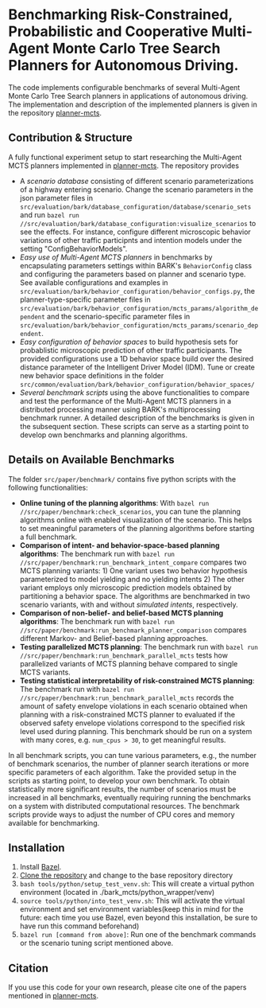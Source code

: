# Benchmarking Risk-Constrained, Probabilistic and Cooperative Multi-Agent Monte Carlo Tree Search Planners for Autonomous Driving.
The code implements configurable benchmarks of several Multi-Agent Monte Carlo Tree Search planners in applications of autonomous driving. 
The implementation and description of the implemented planners is given in the repository [planner-mcts](https://github.com/bark-simulator/planner-mcts). 

## Contribution & Structure
A fully functional experiment setup to start researching the Multi-Agent MCTS planners implemented in [planner-mcts](https://github.com/bark-simulator/planner-mcts). The repository provides
- A _scenario database_ consisting of different scenario parameterizations of a highway entering scenario. Change the scenario parameters in the json parameter files in `src/evaluation/bark/database_configuration/database/scenario_sets` and run `bazel run //src/evaluation/bark/database_configuration:visualize_scenarios` to see the effects. For instance, configure different microscopic behavior variations of other traffic participnts and intention models under the setting "ConfigBehaviorModels".
- _Easy use of Multi-Agent MCTS planners_ in benchmarks by encapsulating parameters settings within BARK's `BehaviorConfig` class and configuring the parameters based on planner and scenario type. See available configurations and examples in `src/evaluation/bark/behavior_configuration/behavior_configs.py`, the planner-type-specific parameter files in `src/evaluation/bark/behavior_configuration/mcts_params/algorithm_dependent` and the scenario-specific parameter files in `src/evaluation/bark/behavior_configuration/mcts_params/scenario_dependent`.
- _Easy configuration of behavior spaces_ to build hypothesis sets for probablistic microscopic prediction of other traffic participants. The provided configurations use a 1D behavior space build over the desired distance parameter of the Intelligent Driver Model (IDM). Tune or create new behavior space definitions in the folder `src/common/evaluation/bark/behavior_configuration/behavior_spaces/`   
- _Several benchmark scripts_ using the above functionalities to compare and test the performance of the Multi-Agent MCTS planners in a distributed processing manner using BARK's multiprocessing benchmark runner. A detailed description of the benchmarks is given in the subsequent section. These scripts can serve as a starting point to develop own benchmarks and planning algorithms.

## Details on Available Benchmarks
The folder `src/paper/benchmark/` contains five python scripts with the following functionalities:
- **Online tuning of the planning algorithms**: With `bazel run //src/paper/benchmark:check_scenarios`, you can tune the planning algorithms online with enabled visualization of the scenario. This helps to set meaningful parameters of the planning algorithms before starting a full benchmark.
- **Comparison of intent- and behavior-space-based planning algorithms**: The benchmark run with `bazel run //src/paper/benchmark:run_benchmark_intent_compare` compares two MCTS planning variants: 1) One variant uses two behavior hypothesis parameterized to model yielding and no yielding intents 2) The other variant employs only microscopic prediction models obtained by partitioning a behavior space. The algorithms are benchmarked in two scenario variants, with and without _simulated intents_, respectively.
- **Comparison of non-belief- and belief-based MCTS planning algorithms**: The benchmark run with `bazel run //src/paper/benchmark:run_benchmark_planner_comparison` compares different Markov- and Belief-based planning approaches.
- **Testing parallelized MCTS planning**: The benchmark run with `bazel run //src/paper/benchmark:run_benchmark_parallel_mcts` tests how parallelized variants of MCTS planning behave compared to single MCTS variants. 
- **Testing statistical interpretability of risk-constrained MCTS planning**: The benchmark run with `bazel run //src/paper/benchmark:run_benchmark_parallel_mcts` records the amount of safety envelope violations in each scenario obtained when planning with a risk-constrained MCTS planner to evaluated if the observed safety envelope violations correspond to the specified risk level used during planning. This benchmark should be run on a system with many cores, e.g. `num_cpus > 30`, to get meaningful results.

In all benchmark scripts, you can tune various parameters, e.g., the number of benchmark scenarios, the number of planner search iterations or more specific parameters of each algorithm. Take the provided setup in the scripts as starting point, to develop your own benchmark. To obtain statistically more significant results, the number of scenarios must be increased in all benchmarks, eventually requiring running the benchmarks on a system with distributed computational resources. The benchmark scripts provide ways to adjust the number of CPU cores and memory available for benchmarking.

##  Installation

1. Install [Bazel](https://docs.bazel.build/versions/main/install.html).
2. [Clone the repository](https://git.fortiss.org/bark-simulator/example_benchmark_2) and change to the base repository directory
3. `bash tools/python/setup_test_venv.sh`: This will create a virtual python environment (located in ./bark_mcts/python_wrapper/venv)
4. `source tools/python/into_test_venv.sh`: This will activate the virtual environment and set environment variables(keep this in mind for the future: each time you use Bazel, even beyond this installation, be sure to have run this command beforehand)
5. `bazel run [command from above]`: Run one of the benchmark commands or the scenario tuning script mentioned above.


## Citation 
If you use this code for your own research, please cite one of the papers mentioned in [planner-mcts](https://github.com/bark-simulator/planner-mcts).
